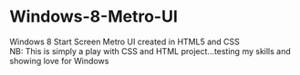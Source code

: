 # Windows-8-Metro-UI
Windows 8 Start Screen Metro UI created in HTML5 and CSS<br>
NB: This is simply a play with CSS and HTML project...testing my skills and showing love for Windows

